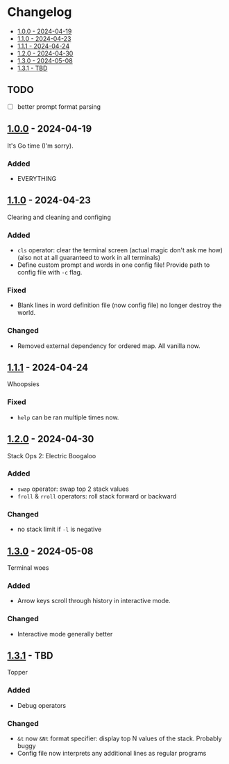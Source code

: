 # Changelog

- [1.0.0 - 2024-04-19](#100---2024-04-19)
- [1.1.0 - 2024-04-23](#110---2024-04-23)
- [1.1.1 - 2024-04-24](#111---2024-04-24)
- [1.2.0 - 2024-04-30](#120---2024-04-30)
- [1.3.0 - 2024-05-08](#130---2024-05-08)
- [1.3.1 - TBD](#131---TBD)

## TODO

- [ ] better prompt format parsing

## [1.0.0](https://github.com/jtompkin/goclacker/releases/tag/v1.0.0) - 2024-04-19

It's Go time (I'm sorry).

### Added

- EVERYTHING

## [1.1.0](https://github.com/jtompkin/goclacker/releases/tag/v1.1.0) - 2024-04-23

Clearing and cleaning and configing

### Added

- `cls` operator: clear the terminal screen (actual magic don't ask me how)
  (also not at all guaranteed to work in all terminals)
- Define custom prompt and words in one config file! Provide path to config file
  with `-c` flag.

### Fixed

- Blank lines in word definition file (now config file) no longer destroy the
world.

### Changed

- Removed external dependency for ordered map. All vanilla now.

## [1.1.1](https://github.com/jtompkin/goclacker/releases/tag/v1.1.1) - 2024-04-24

Whoopsies

### Fixed

- `help` can be ran multiple times now.

## [1.2.0](https://github.com/jtompkin/goclacker/releases/tag/v1.2.0) - 2024-04-30

Stack Ops 2: Electric Boogaloo

### Added

- `swap` operator: swap top 2 stack values
- `froll` & `rroll` operators: roll stack forward or backward

### Changed

- no stack limit if `-l` is negative

## [1.3.0](https://github.com/jtompkin/goclacker/releases/tag/v1.3.0) - 2024-05-08

Terminal woes

### Added

- Arrow keys scroll through history in interactive mode.

### Changed

- Interactive mode generally better

## [1.3.1](https://github.com/jtompkin/goclacker/releases/tag/v1.3.1) - TBD

Topper

### Added

- Debug operators

### Changed

- `&t` now `&Nt` format specifier: display top N values of the stack. Probably
buggy
- Config file now interprets any additional lines as regular programs
